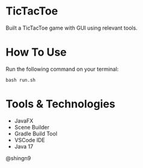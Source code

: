 # TicTacToe

Built a TicTacToe game with GUI using relevant tools. 

# How To Use
Run the following command on your terminal:

```
bash run.sh
```

# Tools & Technologies
- JavaFX
- Scene Builder
- Gradle Build Tool
- VSCode IDE
- Java 17


@shingn9
